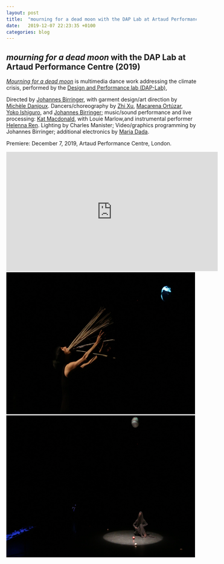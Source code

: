 ```yaml
---
layout: post
title:  "mourning for a dead moon with the DAP Lab at Artaud Performance Centre"
date:   2019-12-07 22:23:35 +0100
categories: blog
---
```


<h2><i>mourning for a dead moon</i> with the DAP Lab at Artaud Performance Centre (2019)</h2>

[*Mourning for a dead moon*][moon] is multimedia dance work addressing the climate crisis, performed by the [Design and Performance lab (DAP-Lab)][dap], 

Directed by [Johannes Birringer][johan], with 
garment design/art direction by [Michèle Danjoux][michele].
Dancers/choreography by [Zhi Xu][zhi], [Macarena Ortúzar][macarena], [Yoko Ishiguro][yoko], and [Johannes Birringer][johan]; music/sound performance and live processing: [Kat Macdonald][otherkat], with Louie Marlow,and instrumental performer [Helenna Ren][helenna].
Lighting by Charles Manister; Video/graphics programming by Johannes Birringer; additional electronics by [Maria Dada][maria].

Premiere: December 7, 2019, Artaud Performance Centre, London.

<iframe width="560" height="315" src="https://www.youtube.com/embed/I66-b21y8oE?si=5eEb2WstJO-_ZWuM" title="YouTube video player" frameborder="0" allow="accelerometer; autoplay; clipboard-write; encrypted-media; gyroscope; picture-in-picture; web-share" referrerpolicy="strict-origin-when-cross-origin" allowfullscreen></iframe>

<img src="/assets/img/mourningforadeadmoon/Moon_Scene4.jpg" height="375" width="500"/>
<img src="/assets/img/mourningforadeadmoon/Moon_Scene2.jpg" height="375" width="500"/>

[moon]: https://www.youtube.com/watch?v=I66-b21y8oE&ab_channel=horstjohannes
[johan]: https://en.wikipedia.org/wiki/Johannes_Birringer
[dap]: https://dap-lab.brunel.ac.uk/
[zhi]: https://zhixu.org/
[otherkat]: https://otherkat.com/
[michele]: https://performingdresslab.com/team-member/michele-danjoux/
[helenna]: https://bura.brunel.ac.uk/bitstream/2438/13752/1/FulltextThesis.pdf
[macarena]: https://mueoxford.wordpress.com/macarena-ortuzar/
[yoko]: https://fromeastothebarbican.wordpress.com/artists/yoko-ishiguro/
[maria]: http://www.mariadada.com/information.php

